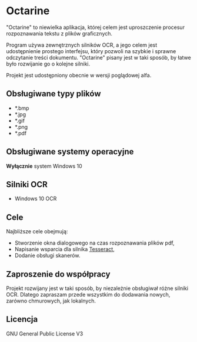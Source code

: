 # Octarine
"Octarine" to niewielka aplikacja, której celem jest uproszczenie procesur rozpoznawania tekstu z plików graficznych.

Program używa zewnętrznych silników OCR, a jego celem jest udostępnienie prostego interfejsu, który pozwoli na szybkie i sprawne odczytanie treści dokumentu. "Octarine" pisany jest w taki sposób, by łatwe było rozwijanie go o kolejne silniki.

Projekt jest udostępniony obecnie w wersji poglądowej alfa.

## Obsługiwane typy plików
* *.bmp
* *.jpg
* *.gif
* *.png
* *.pdf

## Obsługiwane systemy operacyjne
**Wyłącznie** system Windows 10

## Silniki OCR
* Windows 10 OCR

## Cele
Najbliższe cele obejmują:
* Stworzenie okna dialogowego na czas rozpoznawania plików pdf,
* Napisanie wsparcia dla silnika [Tesseract](https://github.com/tesseract-ocr/tesseract),
* Dodanie obsługi skanerów.

## Zaproszenie do współpracy
Projekt rozwijany jest w taki sposób, by niezależnie obsługiwał różne silniki OCR. Dlatego zapraszam przede wszystkim do dodawania nowych, zarówno chmurowych, jak lokalnych.

## Licencja
GNU General Public License V3